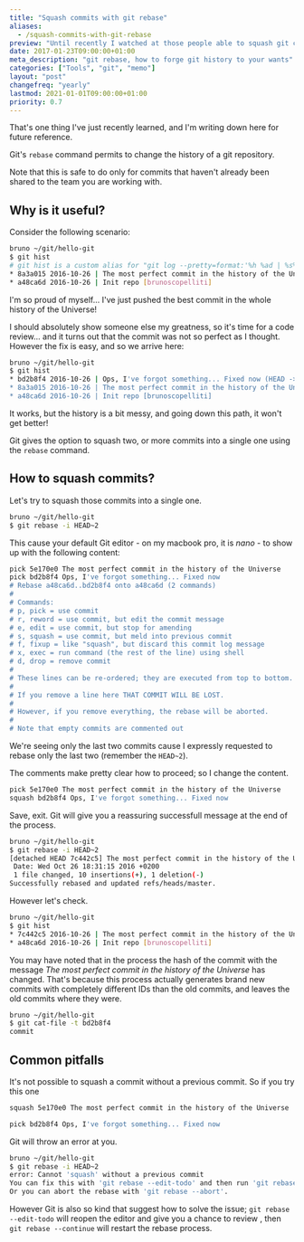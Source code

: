 ```yaml
---
title: "Squash commits with git rebase"
aliases:
  - /squash-commits-with-git-rebase
preview: "Until recently I watched at those people able to squash git commits as magicians. I've probably overestimated them a bit, and now that I've finally learned the trick, I want to celebrate, and share the process with this post."
date: 2017-01-23T09:00:00+01:00
meta_description: "git rebase, how to forge git history to your wants"
categories: ["Tools", "git", "memo"]
layout: "post"
changefreq: "yearly"
lastmod: 2021-01-01T09:00:00+01:00
priority: 0.7
---
```


That's one thing I've just recently learned, and I'm writing down here for future reference.

Git's `rebase` command permits to change the history of a git repository.

Note that this is safe to do only for commits that haven't already been shared to the team you are working with.

## Why is it useful?

Consider the following scenario:

```bash
bruno ~/git/hello-git
$ git hist
# git hist is a custom alias for "git log --pretty=format:'%h %ad | %s%d [%an]' --graph --date=short"
* 8a3a015 2016-10-26 | The most perfect commit in the history of the Universe (HEAD -> master) [brunoscopelliti]
* a48ca6d 2016-10-26 | Init repo [brunoscopelliti]
```

I'm so proud of myself... I've just pushed the best commit in the whole history of the Universe!

I should absolutely show someone else my greatness, so it's time for a code review... and it turns out that the commit was not so perfect as I thought. However the fix is easy, and so we arrive here:

```bash
bruno ~/git/hello-git
$ git hist
* bd2b8f4 2016-10-26 | Ops, I've forgot something... Fixed now (HEAD -> master) [brunoscopelliti]
* 8a3a015 2016-10-26 | The most perfect commit in the history of the Universe [brunoscopelliti]
* a48ca6d 2016-10-26 | Init repo [brunoscopelliti]
```

It works, but the history is a bit messy, and going down this path, it won't get better!

Git gives the option to squash two, or more commits into a single one using the `rebase` command.

## How to squash commits?

Let's try to squash those commits into a single one.

```bash
bruno ~/git/hello-git
$ git rebase -i HEAD~2
```

This cause your default Git editor - on my macbook pro, it is *nano* - to show up with the following content:

```bash
pick 5e170e0 The most perfect commit in the history of the Universe
pick bd2b8f4 Ops, I've forgot something... Fixed now
# Rebase a48ca6d..bd2b8f4 onto a48ca6d (2 commands)
#
# Commands:
# p, pick = use commit
# r, reword = use commit, but edit the commit message
# e, edit = use commit, but stop for amending
# s, squash = use commit, but meld into previous commit
# f, fixup = like "squash", but discard this commit log message
# x, exec = run command (the rest of the line) using shell
# d, drop = remove commit
#
# These lines can be re-ordered; they are executed from top to bottom.
#
# If you remove a line here THAT COMMIT WILL BE LOST.
#
# However, if you remove everything, the rebase will be aborted.
#
# Note that empty commits are commented out
```

We're seeing only the last two commits cause I expressly requested to rebase only the last two (remember the `HEAD~2`).

The comments make pretty clear how to proceed; so I change the content.

```bash
pick 5e170e0 The most perfect commit in the history of the Universe
squash bd2b8f4 Ops, I've forgot something... Fixed now
```

Save, exit. Git will give you a reassuring successfull message at the end of the process.

```bash
bruno ~/git/hello-git
$ git rebase -i HEAD~2
[detached HEAD 7c442c5] The most perfect commit in the history of the Universe
 Date: Wed Oct 26 18:31:15 2016 +0200
 1 file changed, 10 insertions(+), 1 deletion(-)
Successfully rebased and updated refs/heads/master.
```

However let's check.

```bash
bruno ~/git/hello-git
$ git hist
* 7c442c5 2016-10-26 | The most perfect commit in the history of the Universe (HEAD -> master) [brunoscopelliti]
* a48ca6d 2016-10-26 | Init repo [brunoscopelliti]
```

You may have noted that in the process the hash of the commit with the message *The most perfect commit in the history of the Universe* has changed.
That's because this process actually generates brand new commits with completely different IDs than the old commits, and leaves the old commits where they were.

```bash
bruno ~/git/hello-git
$ git cat-file -t bd2b8f4
commit
```

## Common pitfalls

It's not possible to squash a commit without a previous commit. So if you try this one

```bash
squash 5e170e0 The most perfect commit in the history of the Universe

pick bd2b8f4 Ops, I've forgot something... Fixed now
```

Git will throw an error at you.

```bash
bruno ~/git/hello-git
$ git rebase -i HEAD~2
error: Cannot 'squash' without a previous commit
You can fix this with 'git rebase --edit-todo' and then run 'git rebase --continue'.
Or you can abort the rebase with 'git rebase --abort'.
```

However Git is also so kind that suggest how to solve the issue; `git rebase --edit-todo` will reopen the editor and give you a chance to review , then `git rebase --continue` will restart the rebase process.
